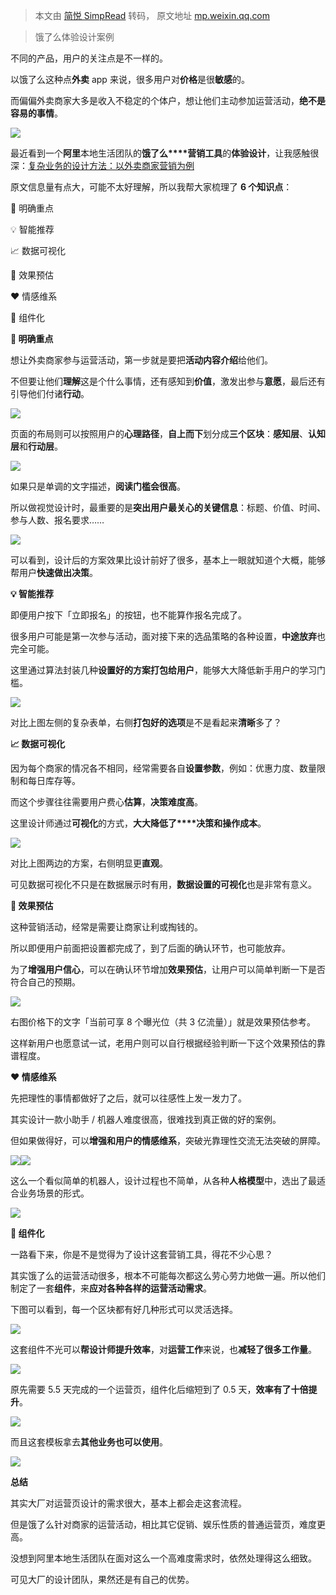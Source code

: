 > 本文由 [简悦 SimpRead](http://ksria.com/simpread/) 转码， 原文地址 [mp.weixin.qq.com](https://mp.weixin.qq.com/s?__biz=MzAwNjM0MzIzNA==&mid=2650345948&idx=1&sn=c2eba7e9bbdcaa17d20e992b8e533973&chksm=83036ef1b474e7e759818d45e13d5673e8a7ae54074f71c9bfaebe7181df4e4bffe62d5c097e&mpshare=1&scene=1&srcid=0424UMDXyyjLtr40C703y9vJ&sharer_sharetime=1650772105680&sharer_shareid=8a467675e94cd5b11b6640b7770d6cc6#rd)

> 饿了么体验设计案例

不同的产品，用户的关注点是不一样的。  

以饿了么这种点**外卖** app 来说，很多用户对**价格**是很**敏感**的。

而偏偏外卖商家大多是收入不稳定的个体户，想让他们主动参加运营活动，**绝不是容易的事情**。

![](https://mmbiz.qpic.cn/mmbiz_png/uhDNHZE2h1eeJVDYGIo2Iz71t1Uu5yyLoQKafc4MOk6gndiaPPg6jrJib0wnQX1DjGsdfgCcAQeyzM3nwh0F3ZgQ/640?wx_fmt=png)

最近看到一个**阿里**本地生活团队的**饿了么****营销工具**的**体验设计**，让我感触很深：[复杂业务的设计方法：以外卖商家营销为例](https://mp.weixin.qq.com/s?__biz=Mzg4NjEwOTE1Mw==&mid=2247490256&idx=1&sn=3914919d3ca2307206bab20ea15b47cd&scene=21#wechat_redirect)

原文信息量有点大，可能不太好理解，所以我帮大家梳理了 **6 个知识点**：

🎯 明确重点

💡 智能推荐

📈 数据可视化

🌟 效果预估  

❤️ 情感维系  

🧩 组件化

**🎯 明确重点**

想让外卖商家参与运营活动，第一步就是要把**活动内容介绍**给他们。

不但要让他们**理解**这是个什么事情，还有感知到**价值**，激发出参与**意愿**，最后还有引导他们付诸**行动**。

![](https://mmbiz.qpic.cn/mmbiz_png/uhDNHZE2h1eeJVDYGIo2Iz71t1Uu5yyLw5Wa0PtoYXDglOaTII1cKk1t5feO2UzKFmBRHAVTHglvc87VusDVLQ/640?wx_fmt=png)

页面的布局则可以按照用户的**心理路径**，**自上而下**划分成**三个区块**：**感知层**、**认知层**和**行动层**。

![](https://mmbiz.qpic.cn/mmbiz_png/uhDNHZE2h1eeJVDYGIo2Iz71t1Uu5yyLkVIEIDUzv0vpMudNBUAcdgRbmwbE9hnLujribia8cJFYg4oULuAxfV3Q/640?wx_fmt=png)

如果只是单调的文字描述，**阅读门槛会很高**。

所以做视觉设计时，最重要的是**突出用户最关心的关键信息**：标题、价值、时间、参与人数、报名要求……  

![](https://mmbiz.qpic.cn/mmbiz_png/uhDNHZE2h1eeJVDYGIo2Iz71t1Uu5yyLlibiaia4Esv9gGGficJNia7ICDl77GxRrWt2ywRJgtnhr8oaNwaF7vllAVg/640?wx_fmt=png)

可以看到，设计后的方案效果比设计前好了很多，基本上一眼就知道个大概，能够帮用户**快速做出决策**。

**💡 智能推荐**

即便用户按下「立即报名」的按钮，也不能算作报名完成了。  

很多用户可能是第一次参与活动，面对接下来的选品策略的各种设置，**中途放弃**也完全可能。

这里通过算法封装几种**设置好的方案打包给用户**，能够大大降低新手用户的学习门槛。

![](https://mmbiz.qpic.cn/mmbiz_png/uhDNHZE2h1eeJVDYGIo2Iz71t1Uu5yyLEONXq0XQTe8Tak7U1ALiaXtQAOgfQqKyt0dyLSvRa4xU1XAag717mRg/640?wx_fmt=png)

对比上图左侧的复杂表单，右侧**打包好的选项**是不是看起来**清晰**多了？

**📈 数据可视化**

因为每个商家的情况各不相同，经常需要各自**设置参数**，例如：优惠力度、数量限制和每日库存等。  

而这个步骤往往需要用户费心**估算**，**决策难度高**。

这里设计师通过**可视化**的方式，**大大降低了****决策和操作成本**。

![](https://mmbiz.qpic.cn/mmbiz_png/uhDNHZE2h1eeJVDYGIo2Iz71t1Uu5yyLKsqHKnqibBaiafcbDArpbVw622wicic0cialKEWTkJuN5G4HJBh0tzysjDQ/640?wx_fmt=png)

对比上图两边的方案，右侧明显更**直观**。

可见数据可视化不只是在数据展示时有用，**数据设置的可视化**也是非常有意义。

**🌟 效果预估**

这种营销活动，经常是需要让商家让利或掏钱的。  

所以即便用户前面把设置都完成了，到了后面的确认环节，也可能放弃。

为了**增强用户信心**，可以在确认环节增加**效果预估**，让用户可以简单判断一下是否符合自己的预期。

![](https://mmbiz.qpic.cn/mmbiz_png/uhDNHZE2h1eeJVDYGIo2Iz71t1Uu5yyLV9QrMFnBeRWC7tgODN7vLc8JUK4xtolCCiar3TibfluuttOgxZhMxWibQ/640?wx_fmt=png)

右图价格下的文字「当前可享 8 个曝光位（共 3 亿流量）」就是效果预估参考。

这样新用户也愿意试一试，老用户则可以自行根据经验判断一下这个效果预估的靠谱程度。

**❤️ 情感维系**

先把理性的事情都做好了之后，就可以往感性上发一发力了。  

其实设计一款小助手 / 机器人难度很高，很难找到真正做的好的案例。

但如果做得好，可以**增强和用户的情感维系**，突破光靠理性交流无法突破的屏障。

![](https://mmbiz.qpic.cn/mmbiz_png/uhDNHZE2h1eeJVDYGIo2Iz71t1Uu5yyLwf5OicU3ZcfLpV0zwpNticDD4SyquvhHsPzENjdiaVL4JCOchIEORic8xw/640?wx_fmt=png)![](https://mmbiz.qpic.cn/mmbiz_png/uhDNHZE2h1eeJVDYGIo2Iz71t1Uu5yyLOe91b3kyY3fuVicjBItxLIhUzSMZIZfG1RffbBVKOPr4skV1HCYttFg/640?wx_fmt=png)

这么一个看似简单的机器人，设计过程也不简单，从各种**人格模型**中，选出了最适合业务场景的形式。

![](https://mmbiz.qpic.cn/mmbiz_png/uhDNHZE2h1eeJVDYGIo2Iz71t1Uu5yyLX85avVrkmPrx6EwxdIibGkibBrLQ8giau65OIKpANwt0HBu0wUAtAQlVg/640?wx_fmt=png)

**🧩 组件化**

一路看下来，你是不是觉得为了设计这套营销工具，得花不少心思？  

其实饿了么的运营活动很多，根本不可能每次都这么劳心劳力地做一遍。所以他们制定了一套**组件**，来**应对各种各样的运营活动需求**。

下图可以看到，每一个区块都有好几种形式可以灵活选择。

![](https://mmbiz.qpic.cn/mmbiz_png/uhDNHZE2h1eeJVDYGIo2Iz71t1Uu5yyL8gTWjhxq6q60Qh6vfRZ5bBp29RcG3KsT88TsqmkhsItxO2ShzXj8qg/640?wx_fmt=png)

这套组件不光可以**帮设计师提升效率**，对**运营工作**来说，也**减轻了很多工作量**。

![](https://mmbiz.qpic.cn/mmbiz_png/uhDNHZE2h1eeJVDYGIo2Iz71t1Uu5yyLol08o2GB1VYUytxOw1yX1LCglE8kibQrKgu0VgFeNI8Ur9Wc9LjA6rg/640?wx_fmt=png)

原先需要 5.5 天完成的一个运营页，组件化后缩短到了 0.5 天，**效率有了十倍提升**。  

![](https://mmbiz.qpic.cn/mmbiz_png/uhDNHZE2h1eeJVDYGIo2Iz71t1Uu5yyLBqz632SFTrj5ibL8zqqtuPeUAVv9oAy7jBzaicIibPGE80xGo7WtENCtw/640?wx_fmt=png)

而且这套模板拿去**其他业务也可以使用**。

![](https://mmbiz.qpic.cn/mmbiz_png/uhDNHZE2h1eeJVDYGIo2Iz71t1Uu5yyLxB5icaiaS5PzysWa4W4rzo7rVQA9U5wW5dZIJ3j5OfW9qpN19Qh4Yqpg/640?wx_fmt=png)

**总结**

其实大厂对运营页设计的需求很大，基本上都会走这套流程。  

但是饿了么针对商家的运营活动，相比其它促销、娱乐性质的普通运营页，难度更高。

没想到阿里本地生活团队在面对这么一个高难度需求时，依然处理得这么细致。  

可见大厂的设计团队，果然还是有自己的优势。